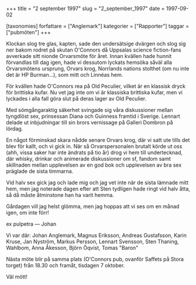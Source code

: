 +++
title = "2 september 1997"
slug = "2_september_1997"
date = 1997-09-02

[taxonomies]
forfattare = ["Anglemark"]
kategorier = ["Rapporter"]
taggar = ["pubmöten"]
+++

Klockan slog tre glas, kapten, sade den undersätsige dvärgen och slog sig ner bakom rodret på skutan O'Connors då Uppsalas science fiction-fans avverkade sitt nionde Orvarsmöte för året. Innan kvällen hade hunnit förvandlas till dag igen, hade vi dessutom lyckats hemsöka såväl alla Orvarsmötens ursprung, Orvars krog, Norrlands nations stolthet (om nu inte det är HP Burman...), som mitt och Linnéas hem.

<!-- more -->

För kvällen hade O'Connors rea på Old Peculier, vilket är en klassisk dryck för brittiska kufar. Nu vet jag inte om vi är klassiska brittiska kufar, men vi lyckades i alla fall göra slut på deras lager av Old Peculier.

Med sömgångaraktig säkerhet svingade sig våra diskussioner mellan tyngdlöst sex, prinsessan Diana och Guinness framtid i Sverige. Lennart delade ut inbjudningar till sin brors vernissage på Galleri Dombron på lördag.

En något förminskad skara nådde senare Orvars krog, där vi satt ute tills det blev för kallt, och vi gick in. När så Orvarspersonalen brutalt körde ut oss (ahh, vissa saker har inte ändrats på tio år) drog vi hem till undertecknad, där whisky, drinkar och animerade diskussioner om sf, fandom samt skillnaden mellan upplevelsen av en god bok och upplevelsen av bra sex präglade de sista timmarna.

Vid halv sex gick jag och lade mig och jag vet inte när de sista lämnade mitt hem, men jag noterade dagen efter att Sten tydligen hade ringt vid halv åtta, så då måste åtminstone han ha varit hemma.

Gårdagen vill jag helst glömma, men jag hoppas att vi ses om en månad igen, om inte förr!

ex pulpetra
— Johan


Vi var där: Johan Anglemark, Magnus Eriksson, Andreas Gustafsson, Karin Kruse, Jan Nyström, Markus Persson, Lennart Svensson, Sten Thaning, Wahlbom, Anna Åkesson, Björn Öqvist, Tomas "Baron"

Nästa möte blir på samma plats (O'Connors pub, ovanför Saffets på Stora torget) från 18.30 och framåt, tisdagen 7 oktober.

Väl mött!
